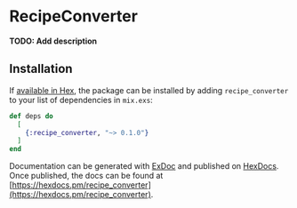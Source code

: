 # RecipeConverter

**TODO: Add description**

## Installation

If [available in Hex](https://hex.pm/docs/publish), the package can be installed
by adding `recipe_converter` to your list of dependencies in `mix.exs`:

```elixir
def deps do
  [
    {:recipe_converter, "~> 0.1.0"}
  ]
end
```

Documentation can be generated with [ExDoc](https://github.com/elixir-lang/ex_doc)
and published on [HexDocs](https://hexdocs.pm). Once published, the docs can
be found at [https://hexdocs.pm/recipe_converter](https://hexdocs.pm/recipe_converter).

